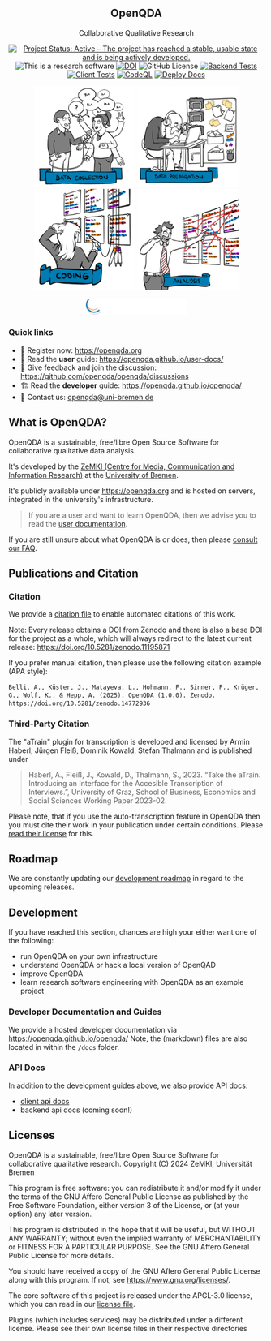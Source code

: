<div align="center">
    <h2>OpenQDA</h2>
    <p>Collaborative Qualitative Research</p>

[![Project Status: Active – The project has reached a stable, usable state and is being actively developed.](https://www.repostatus.org/badges/latest/active.svg)](https://www.repostatus.org/#active)
![This is a research software](https://img.shields.io/badge/research-software-blue?style=plastic)
[![DOI](https://zenodo.org/badge/793524421.svg)](https://zenodo.org/doi/10.5281/zenodo.11195871)
![GitHub License](https://img.shields.io/github/license/openqda/openqda)
[![Backend Tests](https://github.com/openqda/openqda/actions/workflows/backend_tests.yml/badge.svg)](https://github.com/openqda/openqda/actions/workflows/backend_tests.yml)
[![Client Tests](https://github.com/openqda/openqda/actions/workflows/client_tests.yml/badge.svg)](https://github.com/openqda/openqda/actions/workflows/client_tests.yml)
[![CodeQL](https://github.com/openqda/openqda/actions/workflows/github-code-scanning/codeql/badge.svg)](https://github.com/openqda/openqda/actions/workflows/github-code-scanning/codeql)
[![Deploy Docs](https://github.com/openqda/openqda/actions/workflows/deploy_docs.yml/badge.svg)](https://github.com/openqda/openqda/actions/workflows/deploy_docs.yml)
</div>


<p align="center">

<img src="https://raw.githubusercontent.com/openqda/.github/main/profile/bg_top_left_512x512_96dpi.PNG" alt="img data collection" width="200"/>
<img src="https://raw.githubusercontent.com/openqda/.github/main/profile/bg_bottom_left_512x512_96dpi.PNG" alt="img data preparation" width="200" />
<img src="https://raw.githubusercontent.com/openqda/.github/main/profile/bg_top_right_512x512_96dpi.PNG" alt="img coding" width="200"/>
<img src="https://raw.githubusercontent.com/openqda/.github/main/profile/bg_bottom_right_512x512_96dpi.PNG" alt="img analysis" width="200"/>
</p>
<p align="center">
    <img src="https://github.com/openqda/.github/blob/main/profile/zemki-und-uni-logo-weiss-1x.png?raw=true" alt="img ZeMKI" width="200"/>
</p>

### Quick links

- 🚀 Register now: https://openqda.org
- 📔 Read the **user** guide: https://openqda.github.io/user-docs/
- 📢 Give feedback and join the discussion: https://github.com/openqda/openqda/discussions
- 🏗️ Read the **developer** guide: https://openqda.github.io/openqda/
- 📧 Contact us: [openqda@uni-bremen.de](mailto:openqda@uni-bremen.de)

## What is OpenQDA?

OpenQDA is a sustainable, free/libre Open Source Software for collaborative qualitative data analysis.

It's developed by the [ZeMKI (Centre for Media, Communication and Information Research)](https://zemki.uni-bremen.de/)
at the [University of Bremen](https://www.uni-bremen.de/).

It's publicly available under https://openqda.org and is hosted on servers,
integrated in the university's infrastructure.

> If you are a user and want to learn OpenQDA, then we advise you to read
> the [user documentation](https://openqda.github.io/user-docs/).

If you are still unsure about what OpenQDA is or does, then please [consult our FAQ](https://openqda.org/faq).

## Publications and Citation

### Citation

We provide a [citation file](./CITATION.cff) to enable automated citations of this work.

Note: Every release obtains a DOI from Zenodo and there is also a base DOI for the project as a whole,
which will always redirect to the latest current release: https://doi.org/10.5281/zenodo.11195871

If you prefer manual citation, then please use the following citation example (APA style):

```
Belli, A., Küster, J., Matayeva, L., Hohmann, F., Sinner, P., Krüger, G., Wolf, K., & Hepp, A. (2025). OpenQDA (1.0.0). Zenodo. https://doi.org/10.5281/zenodo.14772936
```

### Third-Party Citation

The "aTrain" plugin for transcription is developed and licensed by Armin Haberl, Jürgen Fleiß,
Dominik Kowald, Stefan Thalmann and is published under

> Haberl, A., Fleiß, J., Kowald, D., Thalmann, S., 2023.
> “Take the aTrain. Introducing an Interface for the Accesible Transcription of Interviews.”,
> University of Graz, School of Business, Economics and Social Sciences Working Paper 2023-02.

Please note, that if you use the auto-transcription feature in OpenQDA then you must
cite their work in your publication under certain conditions.
Please [read their license](https://github.com/JuergenFleiss/aTrain/blob/main/LICENSE) for this.

## Roadmap

We are constantly updating our [development roadmap](https://github.com/openqda/openqda/milestones) 
in regard to the upcoming releases.

## Development

If you have reached this section, chances are high your either want one of the following:

- run OpenQDA on your own infrastructure
- understand OpenQDA or hack a local version of OpenQAD
- improve OpenQDA
- learn research software engineering with OpenQDA as an example project

### Developer Documentation and Guides

We provide a hosted developer documentation via https://openqda.github.io/openqda/
Note, the (markdown) files are also located in within the `/docs` folder.

### API Docs

In addition to the development guides above, we also provide API docs:

- [client api docs](https://openqda.github.io/openqda/api/client/index.html)
- backend api docs (coming soon!)

## Licenses

OpenQDA is a sustainable, free/libre Open Source Software for collaborative qualitative research.
Copyright (C) 2024 ZeMKI, Universität Bremen

This program is free software: you can redistribute it and/or modify
it under the terms of the GNU Affero General Public License as published
by the Free Software Foundation, either version 3 of the License, or
(at your option) any later version.

This program is distributed in the hope that it will be useful,
but WITHOUT ANY WARRANTY; without even the implied warranty of
MERCHANTABILITY or FITNESS FOR A PARTICULAR PURPOSE. See the
GNU Affero General Public License for more details.

You should have received a copy of the GNU Affero General Public License
along with this program. If not, see <https://www.gnu.org/licenses/>.

The core software of this project is released under the APGL-3.0 license,
which you can read in our [license file](./LICENSE).

Plugins (which includes services) may be distributed under a different license.
Please see their own license files in their respective directories
